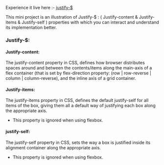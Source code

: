 Experience it live here :- [justify-$](https://codepen.io/mansiiiii/full/gOdeZpE)

This mini project is an illustration of Justify-$ : ( Justify-content & Justify-items & Justify-self ) properties with which you can interact and understand its implementation better.

### Justify-$:
#### Justify-content:
The justify-content property in CSS, defines how browser distributes spaces around and between the contents/items along the main-axis of a flex container (that is set by flex-direction property: (row | row-reverse | column | column-reverse), and the inline axis of a grid container.

#### Justify-items:
The justify-items property in CSS, defines the default justify-self for all items of the box, giving them all a default way of justifying each box along the appropriate axis.
- This property is ignored when using flexbox.

#### justify-self:
The justify-self property in CSS, sets the way a box is justified inside its alignment container along the appropriate axis.
- This property is ignored when using flexbox.
